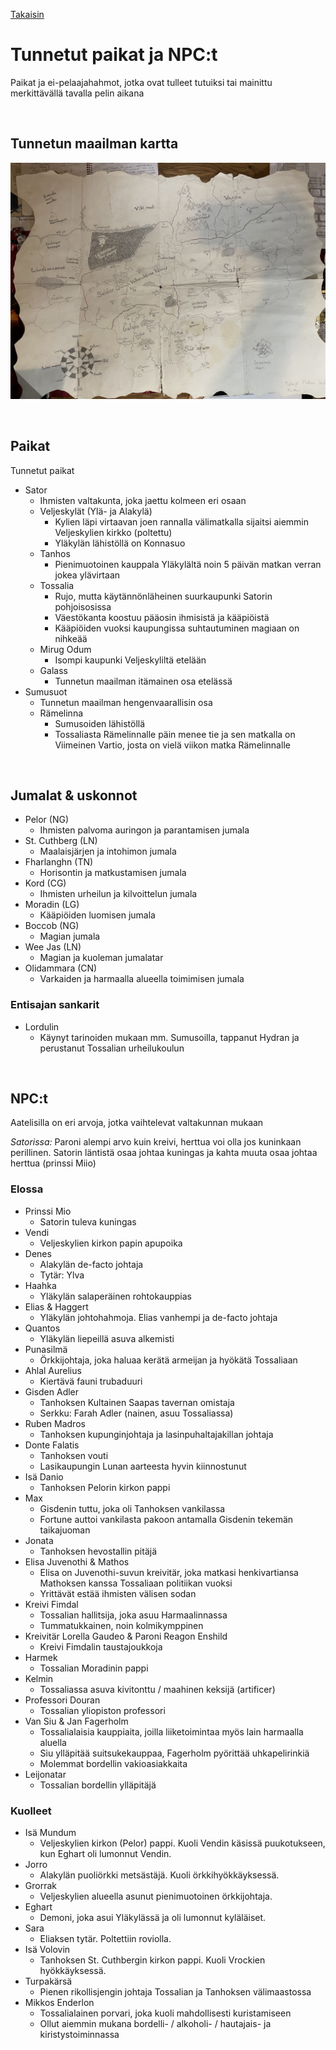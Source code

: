 [Takaisin](../README.md)

# Tunnetut paikat ja NPC:t

Paikat ja ei-pelaajahahmot, jotka ovat tulleet tutuiksi tai mainittu merkittävällä tavalla pelin aikana

<br/>

## Tunnetun maailman kartta

![Tunnetun maailman kartta](assets/CGI_DnD_kartta.jpg)

<br/>

## Paikat

Tunnetut paikat

- Sator
    - Ihmisten valtakunta, joka jaettu kolmeen eri osaan
    - Veljeskylät (Ylä- ja Alakylä)
        - Kylien läpi virtaavan joen rannalla välimatkalla sijaitsi aiemmin Veljeskylien kirkko (poltettu)
        - Yläkylän lähistöllä on Konnasuo
    - Tanhos
        - Pienimuotoinen kauppala Yläkylältä noin 5 päivän matkan verran jokea ylävirtaan
    - Tossalia
        - Rujo, mutta käytännönläheinen suurkaupunki Satorin pohjoisosissa
        - Väestökanta koostuu pääosin ihmisistä ja kääpiöistä
        - Kääpiöiden vuoksi kaupungissa suhtautuminen magiaan on nihkeää
    - Mirug Odum
        - Isompi kaupunki Veljeskyliltä etelään
    - Galass
        - Tunnetun maailman itämainen osa etelässä
- Sumusuot
    - Tunnetun maailman hengenvaarallisin osa
    - Rämelinna 
        - Sumusoiden lähistöllä
        - Tossaliasta Rämelinnalle päin menee tie ja sen matkalla on Viimeinen Vartio, josta on vielä viikon matka Rämelinnalle

<br/>

## Jumalat & uskonnot

- Pelor (NG)
    - Ihmisten palvoma auringon ja parantamisen jumala
- St. Cuthberg (LN)
    - Maalaisjärjen ja intohimon jumala
- Fharlanghn (TN)
    - Horisontin ja matkustamisen jumala
- Kord (CG)
    - Ihmisten urheilun ja kilvoittelun jumala
- Moradin (LG)
    - Kääpiöiden luomisen jumala
- Boccob (NG)
    - Magian jumala
- Wee Jas (LN)
    - Magian ja kuoleman jumalatar
- Olidammara (CN)
    - Varkaiden ja harmaalla alueella toimimisen jumala

### Entisajan sankarit

- Lordulin
    - Käynyt tarinoiden mukaan mm. Sumusoilla, tappanut Hydran ja perustanut Tossalian urheilukoulun

<br/>

## NPC:t

Aatelisilla on eri arvoja, jotka vaihtelevat valtakunnan mukaan

*Satorissa:* Paroni alempi arvo kuin kreivi, herttua voi olla jos kuninkaan perillinen. Satorin läntistä osaa johtaa kuningas ja kahta muuta osaa johtaa herttua (prinssi Miio)

### Elossa

- Prinssi Mio
    - Satorin tuleva kuningas
- Vendi
    - Veljeskylien kirkon papin apupoika
- Denes
    - Alakylän de-facto johtaja
    - Tytär: Ylva
- Haahka
    - Yläkylän salaperäinen rohtokauppias
- Elias & Haggert
    - Yläkylän johtohahmoja. Elias vanhempi ja de-facto johtaja
- Quantos
    - Yläkylän liepeillä asuva alkemisti
- Punasilmä
    - Örkkijohtaja, joka haluaa kerätä armeijan ja hyökätä Tossaliaan
- Ahlal Aurelius
    - Kiertävä fauni trubaduuri
- Gisden Adler
    - Tanhoksen Kultainen Saapas tavernan omistaja
    - Serkku: Farah Adler (nainen, asuu Tossaliassa)
- Ruben Madros
    - Tanhoksen kupunginjohtaja ja lasinpuhaltajakillan johtaja
- Donte Falatis
    - Tanhoksen vouti
    - Lasikaupungin Lunan aarteesta hyvin kiinnostunut
- Isä Danio
    - Tanhoksen Pelorin kirkon pappi
- Max
    - Gisdenin tuttu, joka oli Tanhoksen vankilassa
    - Fortune auttoi vankilasta pakoon antamalla Gisdenin tekemän taikajuoman
- Jonata
    - Tanhoksen hevostallin pitäjä
- Elisa Juvenothi & Mathos
    - Elisa on Juvenothi-suvun kreivitär, joka matkasi henkivartiansa Mathoksen kanssa Tossaliaan politiikan vuoksi 
    - Yrittävät estää ihmisten välisen sodan
- Kreivi Fimdal
    - Tossalian hallitsija, joka asuu Harmaalinnassa
    - Tummatukkainen, noin kolmikymppinen
- Kreivitär Lorella Gaudeo & Paroni Reagon Enshild
    - Kreivi Fimdalin taustajoukkoja
- Harmek
    - Tossalian Moradinin pappi
- Kelmin
    - Tossaliassa asuva kivitonttu / maahinen keksijä (artificer)
- Professori Douran
    - Tossalian yliopiston professori
- Van Siu & Jan Fagerholm
    - Tossalialaisia kauppiaita, joilla liiketoimintaa myös lain harmaalla aluella
    - Siu ylläpitää suitsukekauppaa, Fagerholm pyörittää uhkapelirinkiä
    - Molemmat bordellin vakioasiakkaita
- Leijonatar
    - Tossalian bordellin ylläpitäjä


### Kuolleet

- Isä Mundum
    - Veljeskylien kirkon (Pelor) pappi. Kuoli Vendin käsissä puukotukseen, kun Eghart oli lumonnut Vendin.
- Jorro
    - Alakylän puoliörkki metsästäjä. Kuoli örkkihyökkäyksessä.
- Grorrak
    - Veljeskylien alueella asunut pienimuotoinen örkkijohtaja.
- Eghart
    - Demoni, joka asui Yläkylässä ja oli lumonnut kyläläiset.
- Sara 
    - Eliaksen tytär. Poltettiin roviolla.
- Isä Volovin
    - Tanhoksen St. Cuthbergin kirkon pappi. Kuoli Vrockien hyökkäyksessä.
- Turpakärsä
    - Pienen rikollisjengin johtaja Tossalian ja Tanhoksen välimaastossa
- Mikkos Enderlon
    - Tossalialainen porvari, joka kuoli mahdollisesti kuristamiseen
    - Ollut aiemmin mukana bordelli- / alkoholi- / hautajais- ja kiristystoiminnassa
